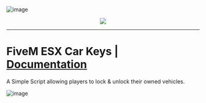 ![image](https://media.discordapp.net/attachments/985134187600297986/1154892454550585374/trusted-banner.png?width=1440&height=465)
<p align="center">
    <a href="https://discord.gg/hmmM89nCdX">
        <img src="https://img.shields.io/discord/1068573047172374634?style=for-the-badge&logo=discord&labelColor=7289da&logoColor=white&color=2c2f33&label=Discord"/>
    </a>
</p>

---

# FiveM ESX Car Keys | [Documentation](https://docs.trusted-studios.eu/fivem/basic-carkeys)

A Simple Script allowing players to lock & unlock their owned vehicles.

![image](https://media.discordapp.net/attachments/981948831367299133/1133027606099394590/basic-carkey.png?width=1246&height=701)
